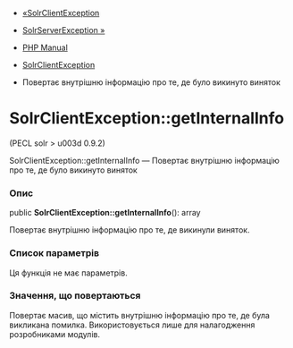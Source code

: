- [«SolrClientException](class.solrclientexception.md)
- [SolrServerException »](class.solrserverexception.md)

- [PHP Manual](index.md)
- [SolrClientException](class.solrclientexception.md)
- Повертає внутрішню інформацію про те, де було викинуто
виняток

# SolrClientException::getInternalInfo

(PECL solr \> u003d 0.9.2)

SolrClientException::getInternalInfo — Повертає внутрішню інформацію
про те, де було викинуто виняток

### Опис

public **SolrClientException::getInternalInfo**(): array

Повертає внутрішню інформацію про те, де викинули виняток.

### Список параметрів

Ця функція не має параметрів.

### Значення, що повертаються

Повертає масив, що містить внутрішню інформацію про те, де була
викликана помилка. Використовується лише для налагодження розробниками модулів.
